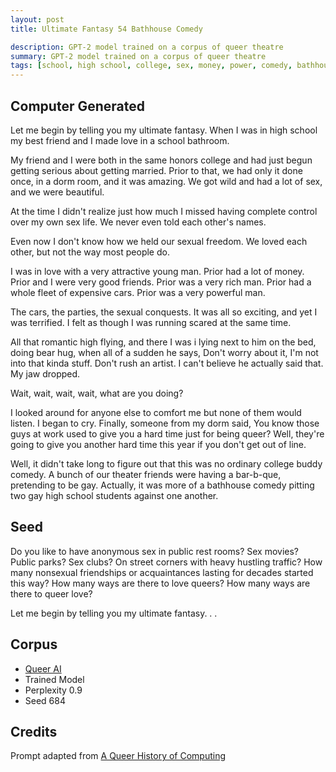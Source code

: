 ```yaml
---
layout: post
title: Ultimate Fantasy 54 Bathhouse Comedy

description: GPT-2 model trained on a corpus of queer theatre
summary: GPT-2 model trained on a corpus of queer theatre
tags: [school, high school, college, sex, money, power, comedy, bathhouse, theater, bar-b-que, artist, queer, GPT-2, RunwayML]
---
```


## Computer Generated

Let me begin by telling you my ultimate fantasy. When I was in high school my best friend and I made love in a school bathroom.

My friend and I were both in the same honors college and had just begun getting serious about getting married. Prior to that, we had only it done once, in a dorm room, and it was amazing. We got wild and had a lot of sex, and we were beautiful.

At the time I didn't realize just how much I missed having complete control over my own sex life. We never even told each other's names.

Even now I don't know how we held our sexual freedom. We loved each other, but not the way most people do.

I was in love with a very attractive young man. Prior had a lot of money. Prior and I were very good friends. Prior was a very rich man. Prior had a whole fleet of expensive cars. Prior was a very powerful man.

The cars, the parties, the sexual conquests. It was all so exciting, and yet I was terrified. I felt as though I was running scared at the same time.

All that romantic high flying, and there I was i lying next to him on the bed, doing bear hug, when all of a sudden he says, Don't worry about it, I'm not into that kinda stuff. Don't rush an artist. I can't believe he actually said that. My jaw dropped.

Wait, wait, wait, wait, what are you doing?

I looked around for anyone else to comfort me but none of them would listen. I began to cry. Finally, someone from my dorm said, You know those guys at work used to give you a hard time just for being queer? Well, they're going to give you another hard time this year if you don't get out of line.

Well, it didn't take long to figure out that this was no ordinary college buddy comedy. A bunch of our theater friends were having a bar-b-que, pretending to be gay. Actually, it was more of a bathhouse comedy pitting two gay high school students against one another.

## Seed

Do you like to have anonymous sex in public rest rooms? Sex movies? Public parks? Sex clubs? On street corners with heavy hustling traffic? How many nonsexual friendships or acquaintances lasting for decades started this way? How many ways are there to love queers? How many ways are there to queer love?

Let me begin by telling you my ultimate fantasy. . .

## Corpus

- [Queer AI](/queerai)
- Trained Model
- Perplexity 0.9
- Seed 684

## Credits

Prompt adapted from [A Queer History of Computing](https://rhizome.org/editorial/2013/feb/19/queer-computing-1/)
